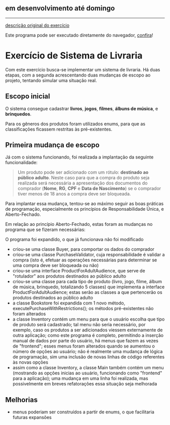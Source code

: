## em desenvolvimento até domingo

----

[descrição original do exercício](https://github.com/rflima11/exercicios-poo2-letscode/tree/main/03%20-%20Sistema%20Livraria)

Este programa pode ser executado diretamente do navegador, [confira](https://replit.com/@MarcosTorres7/module3)!

# Exercício de Sistema de Livraria
Com este exercício busca-se implementar um sistema de livraria. Há duas etapas, com a segunda acrescentando duas mudanças de escopo ao projeto, tentando simular uma situação real.

## Escopo inicial
O sistema consegue cadastrar **livros**, **jogos**, **filmes**, **álbuns de música**, e **brinquedos**.

Para os gêneros dos produtos foram utilizados enums, para que as classificações ficassem restritas às pré-existentes.

## Primeira mudança de escopo
Já com o sistema funcionando, foi realizada a implantação da seguinte funcionalidade:

>Um produto pode ser adicionado com um rótulo: **destinado ao público adulto**. Neste caso para que a compra do produto seja realizada será necessária a apresentação dos documentos do comprador (**Nome**, **RG**, **CPF** e **Data de Nascimento**) se o comprador tiver menos de 18 anos a compra deve ser bloqueada.

Para implantar essa mudança, tentou-se ao máximo seguir as boas práticas de programação, especialmente os princípios de Responsabilidade Única, e Aberto-Fechado.

Em relação ao princípio Aberto-Fechado, estas foram as mudanças no programa que se fizeram necessárias:

O programa foi expandido, o que já funcionava não foi modificado

- criou-se uma classe Buyer, para comportar os dados do comprador
- criou-se uma classe PurchaseValidator, cuja responsabilidade é validar a compra (isto é, efetuar as operações necessárias para determinar se uma compra deve ser bloqueada ou não)
- criou-se uma interface ProductForAdultAudience, que serve de "rotulador" aos produtos destinados ao público adulto
- criou-se uma classe para cada tipo de produto (livro, jogo, filme, álbum de música, brinquedo, totalizando 5 classes) que implementa a interface ProductForAdultAudience; estas serão as classes a que pertencerão os produtos destinados ao público adulto
- a classe Bookstore foi expandida com 1 novo método, executePurchaseWithRestrictions(); os métodos pré-existentes não foram alterados
- a classe Inventory contém um menu para que o usuário escolha que tipo de produto será cadastrado; tal menu não seria necessário, por exemplo, caso os produtos a ser adicionados viessem externamente de outra aplicação; como este programa é completo, permitindo a inserção manual de dados por parte do usuário, há menus que fazem as vezes de "frontend"; esses menus foram alterados quando se aumentou o número de opções ao usuário; não é realmente uma mudança de lógica de programação, sim uma inclusão de novas linhas de código referentes às novas opções
- assim como a classe Inventory, a classe Main também contém um menu (mostrando as opções inicias ao usuário, funcionando como "frontend" para a aplicação); uma mudança em uma linha foi realizada, mas possivelmente em breves refatorações essa situação seja melhorada


## Melhorias
- menus poderiam ser construídos a partir de enums, o que facilitaria futuras expansões
